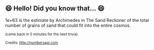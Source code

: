 ## :smile: Hello! Did you know that... :smile:
1e+63 is the estimate by Archimedes in The Sand Reckoner of the total number of grains of sand that could fit into the entire cosmos.

<sup>(come back in 5 minutes for the next trivia)</sup>


<sup>Credits: http://numbersapi.com</sup>

